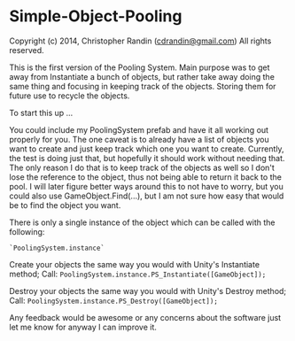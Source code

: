 Simple-Object-Pooling
=====================
Copyright (c) 2014, Christopher Randin (cdrandin@gmail.com)
All rights reserved.

This is the first version of the Pooling System.
Main purpose was to get away from Instantiate a bunch of objects, 
but rather take away doing the same thing and focusing in keeping
track of the objects. Storing them for future use to recycle the 
objects.


To start this up ...

You could include my PoolingSystem prefab and have it all working 
out properly for you. The one caveat is to already have a list of 
objects you want to create and just keep track which one you want 
to create. Currently, the test is doing just that, but hopefully 
it should work without needing that. The only reason I do that is 
to keep track of the objects as well so I don't lose the reference 
to the object, thus not being able to return it back to the pool.
 I will later figure better ways around this to not have to worry, 
 but you could also use GameObject.Find(...), but I am not sure how 
 easy that would be to find the object you want.


There is only a single instance of the object which can be called 
with the following:

	`PoolingSystem.instance`
	
Create your objects the same way you would with Unity's Instantiate method;
Call:
	`PoolingSystem.instance.PS_Instantiate([GameObject]);`
	
Destroy your objects the same way you would with Unity's Destroy method;
Call:
	`PoolingSystem.instance.PS_Destroy([GameObject]);`
	
	
Any feedback would be awesome or any concerns about the software just let me know for anyway I can improve it.
